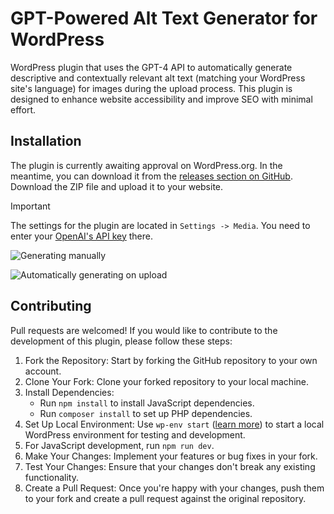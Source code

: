 # GPT-Powered Alt Text Generator for WordPress

WordPress plugin that uses the GPT-4 API to automatically generate descriptive and contextually relevant alt text (matching your WordPress site's language) for
images during the upload process. This plugin is designed to enhance website accessibility and improve SEO with minimal
effort.

## Installation

The plugin is currently awaiting approval on WordPress.org. In the meantime, you can download it from the [releases section on GitHub](https://github.com/android-com-pl/wp-ai-alt-generator/releases). Download the ZIP file and upload it to your website.

> [!IMPORTANT]  
> The settings for the plugin are located in `Settings -> Media`.
> You need to enter your [OpenAI's API key](https://platform.openai.com/api-keys) there.

![Generating manually](https://github.com/android-com-pl/wp-ai-alt-generator/assets/25438601/0474e485-1149-4307-b229-5c973451e89a)

![Automatically generating on upload](https://github.com/android-com-pl/wp-ai-alt-generator/assets/25438601/d68179ad-4ed4-43b6-8d52-b2eeeb4b2534)

## Contributing

Pull requests are welcomed!
If you would like to contribute to the development of this plugin, please follow these steps:

1. Fork the Repository: Start by forking the GitHub repository to your own account.
2. Clone Your Fork: Clone your forked repository to your local machine.
3. Install Dependencies:
   - Run `npm install` to install JavaScript dependencies. 
   - Run `composer install` to set up PHP dependencies.
4. Set Up Local Environment: Use `wp-env start` ([learn more](https://developer.wordpress.org/block-editor/reference-guides/packages/packages-env/)) to start a local WordPress environment for testing and development.
5. For JavaScript development, run `npm run dev`.
6. Make Your Changes: Implement your features or bug fixes in your fork.
7. Test Your Changes: Ensure that your changes don't break any existing functionality.
8. Create a Pull Request: Once you're happy with your changes, push them to your fork and create a pull request against the original repository.
